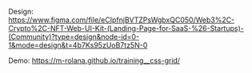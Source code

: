 Design: https://www.figma.com/file/eCIpfnjBVTZPsWgbxQC050/Web3%2C-Crypto%2C-NFT-Web-UI-Kit-(Landing-Page-for-SaaS-%26-Startups)-(Community)?type=design&node-id=0-1&mode=design&t=4b7Ks95zUoB7tz5N-0

Demo: https://m-rolana.github.io/training__css-grid/
